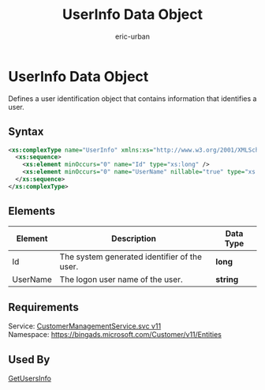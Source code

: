 ﻿---
title: UserInfo Data Object
ms.service: bing-ads-customer-management-service
ms.topic: article
author: eric-urban
ms.author: eur
description: Defines a user identification object that contains information that identifies a user.
---
# UserInfo Data Object
Defines a user identification object that contains information that identifies a user.

## Syntax
```xml
<xs:complexType name="UserInfo" xmlns:xs="http://www.w3.org/2001/XMLSchema">
  <xs:sequence>
    <xs:element minOccurs="0" name="Id" type="xs:long" />
    <xs:element minOccurs="0" name="UserName" nillable="true" type="xs:string" />
  </xs:sequence>
</xs:complexType>
```

## <a name="elements"></a>Elements

|Element|Description|Data Type|
|-----------|---------------|-------------|
|<a name="id"></a>Id|The system generated identifier of the user.|**long**|
|<a name="username"></a>UserName|The logon user name of the user.|**string**|

## Requirements
Service: [CustomerManagementService.svc v11](https://clientcenter.api.bingads.microsoft.com/Api/CustomerManagement/v11/CustomerManagementService.svc)  
Namespace: https://bingads.microsoft.com/Customer/v11/Entities  

## Used By
[GetUsersInfo](getusersinfo.md)  

